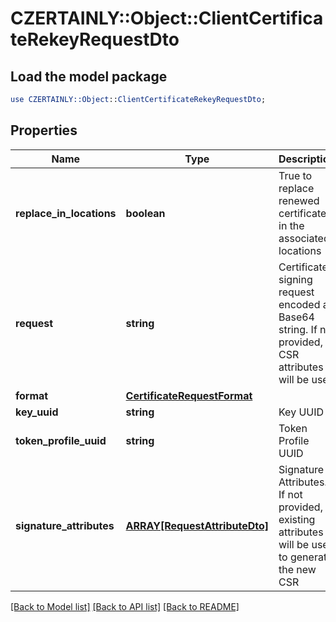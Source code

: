 # CZERTAINLY::Object::ClientCertificateRekeyRequestDto

## Load the model package
```perl
use CZERTAINLY::Object::ClientCertificateRekeyRequestDto;
```

## Properties
Name | Type | Description | Notes
------------ | ------------- | ------------- | -------------
**replace_in_locations** | **boolean** | True to replace renewed certificate in the associated locations | [optional] [default to false]
**request** | **string** | Certificate signing request encoded as Base64 string. If not provided, CSR attributes will be used | [optional] 
**format** | [**CertificateRequestFormat**](CertificateRequestFormat.md) |  | [optional] 
**key_uuid** | **string** | Key UUID | 
**token_profile_uuid** | **string** | Token Profile UUID | 
**signature_attributes** | [**ARRAY[RequestAttributeDto]**](RequestAttributeDto.md) | Signature Attributes. If not provided, existing attributes will be used to generate the new CSR | [optional] 

[[Back to Model list]](../README.md#documentation-for-models) [[Back to API list]](../README.md#documentation-for-api-endpoints) [[Back to README]](../README.md)


